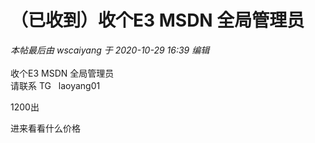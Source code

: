 # （已收到）收个E3 MSDN 全局管理员


<i class="pstatus"> 本帖最后由 wscaiyang 于 2020-10-29 16:39 编辑 </i><br />
<br />
收个E3 MSDN 全局管理员 <br />
请联系 TG&nbsp; &nbsp;laoyang01

1200出

进来看看什么价格<img id="aimg_RbtgB" onclick="zoom(this, this.src, 0, 0, 0)" class="zoom" src="https://cdn.jsdelivr.net/gh/hishis/forum-master/public/images/patch.gif" onmouseover="img_onmouseoverfunc(this)" onload="thumbImg(this)" border="0" alt="" />
